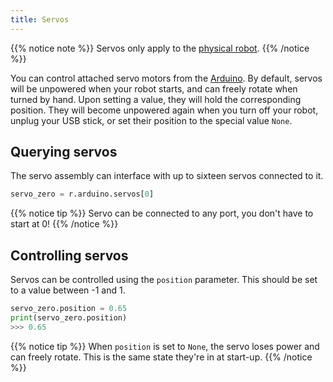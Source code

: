 ```yaml
---
title: Servos
---
```


{{% notice note %}}
Servos only apply to the [physical robot](/robots/physical/).
{{% /notice %}}

You can control attached servo motors from the [Arduino](../arduino/). By default, servos will be unpowered when your robot starts, and can freely rotate when turned by hand. Upon setting a value, they will hold the corresponding position. They will become unpowered again when you turn off your robot, unplug your USB stick, or set their position to the special value `None`.

## Querying servos

The servo assembly can interface with up to sixteen servos connected to it.

```python
servo_zero = r.arduino.servos[0]
```

{{% notice tip %}}
Servo can be connected to any port, you don't have to start at 0!
{{% /notice %}}

## Controlling servos

Servos can be controlled using the `position` parameter. This should be set to a value between -1 and 1.

```python
servo_zero.position = 0.65
print(servo_zero.position)
>>> 0.65
```

{{% notice tip %}}
When `position` is set to `None`, the servo loses power and can freely rotate. This is the same state they're in at start-up.
{{% /notice %}}
